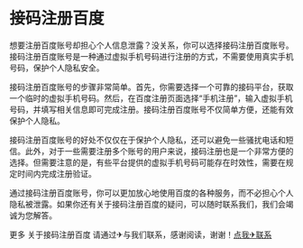 # 接码注册百度

想要注册百度账号却担心个人信息泄露？没关系，你可以选择接码注册百度账号。接码注册百度账号是一种通过虚拟手机号码进行注册的方式，不需要使用真实手机号码，保护个人隐私安全。

接码注册百度账号的步骤非常简单。首先，你需要选择一个可靠的接码平台，获取一个临时的虚拟手机号码。然后，在百度注册页面选择“手机注册”，输入虚拟手机号码，并填写相关信息即可完成注册。接码注册百度账号不仅简单方便，还能有效保护个人隐私。

接码注册百度账号的好处不仅仅在于保护个人隐私，还可以避免一些骚扰电话和短信。此外，对于一些需要注册多个账号的用户来说，接码注册也是一个非常方便的选择。但需要注意的是，有些平台提供的虚拟手机号码可能存在时效性，需要在规定时间内完成注册验证。

通过接码注册百度账号，你可以更加放心地使用百度的各种服务，而不必担心个人隐私被泄露。如果你还有关于接码注册百度的疑问，可以随时联系我们，我们会竭诚为您解答。

更多 关于接码注册百度 请通过✈与我们联系，感谢阅读，谢谢！[点我✈联系](https://acc.k02.cc)